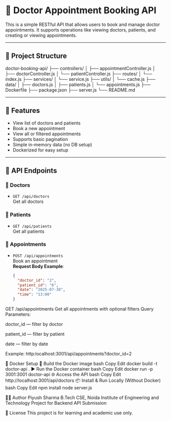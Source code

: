 # 🏥 Doctor Appointment Booking API

This is a simple RESTful API that allows users to book and manage doctor appointments. It supports operations like viewing doctors, patients, and creating or viewing appointments.

---

## 📁 Project Structure

doctor-booking-api/
├── controllers/
│ ├── appointmentController.js
│ ├── doctorController.js
│ └── patientController.js
├── routes/
│ └── index.js
├── services/
│ └── service.js
├── utils/
│ └── cache.js
├── data/
│ ├── doctors.js
│ ├── patients.js
│ └── appointments.js
├── Dockerfile
├── package.json
├── server.js
└── README.md


---

## 🚀 Features

- View list of doctors and patients
- Book a new appointment
- View all or filtered appointments
- Supports basic pagination
- Simple in-memory data (no DB setup)
- Dockerized for easy setup

---

## 🔗 API Endpoints

### 🔹 Doctors
- `GET /api/doctors`  
  Get all doctors

### 🔹 Patients
- `GET /api/patients`  
  Get all patients

### 🔹 Appointments
- `POST /api/appointments`  
  Book an appointment  
  **Request Body Example**:
  ```json
  {
    "doctor_id": "2",
    "patient_id": "6",
    "date": "2025-07-30",
    "time": "13:00"
  }

GET /api/appointments
Get all appointments with optional filters
Query Parameters:

doctor_id — filter by doctor

patient_id — filter by patient

date — filter by date

Example:
http:localhost:3001/api/appointments?doctor_id=2

🐳 Docker Setup
🔧 Build the Docker image
bash
Copy
Edit
docker build -t doctor-api .
▶️ Run the Docker container
bash
Copy
Edit
docker run -p 3001:3001 doctor-api
🌐 Access the API
bash
Copy
Edit
http://localhost:3001/api/doctors
📦 Install & Run Locally (Without Docker)
bash
Copy
Edit
npm install
node server.js



🧑‍💻 Author
Piyush Sharma
B.Tech CSE, Noida Institute of Engineering and Technology
Project for Backend API Submission

📄 License
This project is for learning and academic use only.
